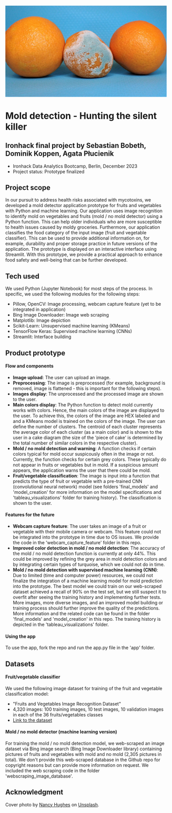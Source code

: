![Cover photo](cover_photo.jpg)

# Mold detection - Hunting the silent killer
## Ironhack final project by Sebastian Bobeth, Dominik Koppen, Agata Płucienik
- Ironhack Data Analytics Bootcamp, Berlin, December 2023
- Project status: Prototype finalized

## Project scope
In our pursuit to address health risks associated with mycotoxins, we developed a mold detector application prototype for fruits and vegetables with Python and machine learning. Our application uses image recognition to identify mold on vegetables and fruits (mold / no mold detector) using a Python function. This can help older individuals who are more susceptible to health issues caused by moldy groceries. Furthermore, our application classifies the food category of the input image (fruit and vegetable classifier). This can be used to provide additional information on, for example, durability and proper storage practice in future versions of the application. The prototype is displayed on an interactive interface using Streamlit. With this prototype, we provide a practical approach to enhance food safety and well-being that can be further developed.

## Tech used
We used Python (Jupyter Notebook) for most steps of the process. In specific, we used the following modules for the following steps:
- Pillow, OpenCV: Image processing, webcam capture feature (yet to be integrated in application)
- Bing Image Downloader: Image web scraping
- Matplotlib: Image depiction
- Scikit-Learn: Unsupervised machine learning (KMeans)
- TensorFlow Keras: Supervised machine learning (CNNs)
- Streamlit: Interface building

## Product prototype
#### Flow and components
- **Image upload**: The user can upload an image.
- **Preprocessing**: The image is preprocessed (for example, background is removed, image is flattened - this is important for the following steps).
- **Images display**: The unprocessed and the processed image are shown to the user.
- **Main colors display**: The Python function to detect mold currently works with colors. Hence, the main colors of the image are displayed to the user. To achieve this, the colors of the image are HEX labeled and and a KMeans model is trained on the colors of the image. The user can define the number of clusters. The centroid of each cluster represents the average color of each cluster (as a main color) and is shown to the user in a cake diagram (the size of the 'piece of cake' is determined by the total number of similar colors in the respective cluster).
- **Mold / no mold detection and warning**: A function checks if certain colors typical for mold occur suspicously often in the image or not. Currently, the function checks for certain grey colors. These typically do not appear in fruits or vegetables but in mold. If a suspicious amount appears, the application warns the user that there could be mold.
- **Fruit/vegetable classification**: The image is input into a function that predicts the type of fruit or vegetable with a pre-trained CNN (convolutional neural network) model (see folders 'final_models' and 'model_creation' for more information on the model specifications and 'tableau_visualizations' folder for training history). The classification is shown to the user.

#### Features for the future
- **Webcam capture feature**: The user takes an image of a fruit or vegetable with their mobile camera or webcam. This feature could not be integrated into the prototype in time due to OS issues. We provide the code in the 'webcam_capture_feature' folder in this repo.
- **Improved color detection in mold / no mold detection**: The accuracy of the mold / no mold detection function is currently at only 44%. This could be improved by refining the grey area in mold detection colors and by integrating certain types of turquoise, which we could not do in time.
- **Mold / no mold detection with supervised machine learning (CNN)**: Due to limited (time and computer power) resources, we could not finalize the integration of a machine learning model for mold prediction into the prototype. The best model we could train on our web-scraped dataset achieved a recall of 90% on the test set, but we still suspect it to overfit after seeing the training history and implementing further tests. More images, more diverse images, and an improved model building or training process should further improve the quality of the predictions. More information and the related code can be found in the folder 'final_models' and 'model_creation' in this repo. The training history is depicted in the 'tableau_visualizations' folder.

#### Using the app
To use the app, fork the repo and run the app.py file in the 'app' folder.

## Datasets
#### Fruit/vegetable classifier
We used the following image dataset for training of the fruit and vegetable classification model:
- "Fruits and Vegetables Image Recognition Dataset"
- 4,320 images: 100 training images, 10 test images, 10 validation images in each of the 36 fruits/vegetables classes
- [Link to the dataset](https://www.kaggle.com/datasets/kritikseth/fruit-and-vegetable-image-recognition)

#### Mold / no mold detector (machine learning version)
For training the mold / no mold detection model, we web-scraped an image dataset via Bing image search (Bing Image Downloader library) containing pictures of fruits and vegetables with mold and no mold (2,305 pictures in total). We don't provide this web-scraped database in the Github repo for copyright reasons but can provide more information on request. We included the web scraping code in the folder 'webscraping_image_database'.

## Acknowledgment
Cover photo by <a href="https://unsplash.com/@mostlymarvelling?utm_content=creditCopyText&utm_medium=referral&utm_source=unsplash">Nancy Hughes</a> on <a href="https://unsplash.com/photos/three-oranges-and-an-egg-on-a-blue-background-CswOWBovmVs?utm_content=creditCopyText&utm_medium=referral&utm_source=unsplash">Unsplash</a>.
